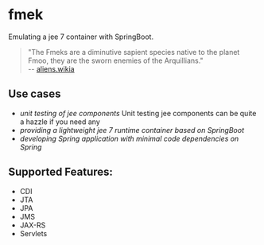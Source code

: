 # fmek

Emulating a jee 7 container with SpringBoot.

> "The Fmeks are a diminutive sapient species native to the planet Fmoo, they are the sworn enemies of the Arquillians."  
-- [aliens.wikia]

## Use cases
- *unit testing of jee components*
   Unit testing jee components can be quite a hazzle if you need any
- *providing a lightweight jee 7 runtime container based on SpringBoot*
- *developing Spring application with minimal code dependencies on Spring*

## Supported Features:

- CDI
- JTA
- JPA
- JMS
- JAX-RS
- Servlets

[aliens.wikia]: http://aliens.wikia.com/wiki/Fmek
